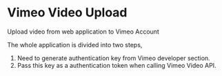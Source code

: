 # Vimeo Video Upload
Upload video from web application to Vimeo Account

The whole application is divided into two steps,
1) Need to generate authentication key from Vimeo developer section.
2) Pass this key as a authentication token when calling Vimeo Video API.  
